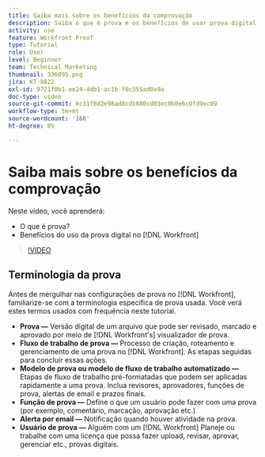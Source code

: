 ```yaml
---
title: Saiba mais sobre os benefícios da comprovação
description: Saiba o que é prova e os benefícios de usar prova digital no [!DNL  Workfront].
activity: use
feature: Workfront Proof
type: Tutorial
role: User
level: Beginner
team: Technical Marketing
thumbnail: 336095.png
jira: KT-8822
exl-id: 9721f0b1-ee24-4db1-ac1b-f0c355ad0a9a
doc-type: video
source-git-commit: 6c31f8d2e98ad8cd1880cd03ec0b0e6c0fd9ec09
workflow-type: tm+mt
source-wordcount: '168'
ht-degree: 0%

---
```


# Saiba mais sobre os benefícios da comprovação

Neste vídeo, você aprenderá:

* O que é prova?
* Benefícios do uso da prova digital no [!DNL Workfront]

>[!VIDEO](https://video.tv.adobe.com/v/336095/?quality=12&learn=on)

## Terminologia da prova

Antes de mergulhar nas configurações de prova no [!DNL  Workfront], familiarize-se com a terminologia específica de prova usada. Você verá estes termos usados com frequência neste tutorial.

* **Prova —** Versão digital de um arquivo que pode ser revisado, marcado e aprovado por meio de [!DNL Workfront's] visualizador de prova.
* **Fluxo de trabalho de prova —** Processo de criação, roteamento e gerenciamento de uma prova no [!DNL Workfront]. As etapas seguidas para concluir essas ações.
* **Modelo de prova ou modelo de fluxo de trabalho automatizado —** Etapas de fluxo de trabalho pré-formatadas que podem ser aplicadas rapidamente a uma prova. Inclua revisores, aprovadores, funções de prova, alertas de email e prazos finais.
* **Função de prova —** Define o que um usuário pode fazer com uma prova (por exemplo, comentário, marcação, aprovação etc.)
* **Alerta por email —** Notificação quando houver atividade na prova.
* **Usuário de prova —** Alguém com um [!DNL Workfront] Planeje ou trabalhe com uma licença que possa fazer upload, revisar, aprovar, gerenciar etc., provas digitais.

